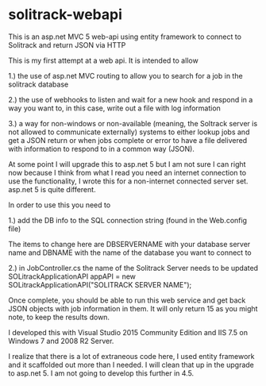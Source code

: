 # solitrack-webapi
This is an asp.net MVC 5 web-api using entity framework to connect to Solitrack and return JSON via HTTP

This is my first attempt at a web api. It is intended to allow 

1.) the use of asp.net MVC routing to allow you to search for a job in the solitrack database

2.) the use of webhooks to listen and wait for a new hook and respond in a way you want to, 
  in this case, write out a file with log information
  
3.) a way for non-windows or non-available (meaning, the Soltrack server is not allowed to communicate externally) systems 
  to either lookup jobs and get a JSON return or when jobs complete or error to have a file delivered with information
  to respond to in a common way (JSON).

At some point I will upgrade this to asp.net 5 but I am not sure I can right now because I think from
what I read you need an internet connection to use the functionality, I wrote this for a non-internet connected
server set. asp.net 5 is quite different.

In order to use this you need to 

1.) add the DB info to the SQL connection string (found in the Web.config file) 
<add name="stdbContext" connectionString="data source=DBSERVERNAME;initial catalog=DBNAME;integrated security=True;
  multipleactiveresultsets=True;application name=EntityFramework" providerName="System.Data.SqlClient"/>

The items to change here are DBSERVERNAME with your database server name and DBNAME with the name of the 
database you want to connect to

2.) in JobController.cs the name of the Solitrack Server needs to be updated
SOLitrackApplicationAPI appAPI = new SOLitrackApplicationAPI("SOLITRACK SERVER NAME");

Once complete, you should be able to run this web service and get back JSON objects with job information in them.
It will only return 15 as you might note, to keep the results down.

I developed this with Visual Studio 2015 Community Edition and IIS 7.5 on Windows 7 and 2008 R2 Server.

I realize that there is a lot of extraneous code here, I used entity framework and it scaffolded out more than I needed. 
I will clean that up in the upgrade to asp.net 5. I am not going to develop this further in 4.5.

